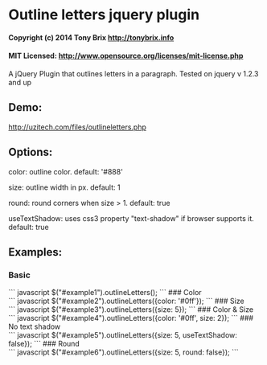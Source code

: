 # Outline letters jquery plugin
#### Copyright (c) 2014 Tony Brix http://tonybrix.info
#### MIT Licensed: http://www.opensource.org/licenses/mit-license.php

A jQuery Plugin that outlines letters in a paragraph. Tested on jquery v 1.2.3 and up

## Demo:
http://uzitech.com/files/outlineletters.php
## Options:
color: outline color. default: '#888'

size: outline width in px. default: 1

round: round corners when size &gt; 1. default: true

useTextShadow: uses css3 property "text-shadow" if browser supports it. default: true
## Examples:

### Basic
<div id="example1"></div>
``` javascript
$("#example1").outlineLetters();
```
### Color
<div id="example2"></div>
``` javascript
$("#example2").outlineLetters({color: '#0ff'});
```
### Size
<div id="example3"></div>
``` javascript
$("#example3").outlineLetters({size: 5});
```
### Color & Size
<div id="example4"></div>
``` javascript
$("#example4").outlineLetters({color: '#0ff', size: 2});
```
### No text shadow
<div id="example5"></div>
``` javascript
$("#example5").outlineLetters({size: 5, useTextShadow: false});
```
### Round
<div id="example6"></div>
``` javascript
$("#example6").outlineLetters({size: 5, round: false});
```
